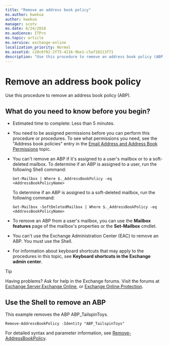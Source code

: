```yaml
---
title: "Remove an address book policy"
ms.author: kwekua
author: kwekua
manager: scotv
ms.date: 6/24/2018
ms.audience: ITPro
ms.topic: article
ms.service: exchange-online
localization_priority: Normal
ms.assetid: c20c6f82-2f75-4116-9be1-c5af10113f71
description: "Use this procedure to remove an address book policy (ABP)."
---
```


# Remove an address book policy

Use this procedure to remove an address book policy (ABP).
  
## What do you need to know before you begin?

- Estimated time to complete: Less than 5 minutes.
    
- You need to be assigned permissions before you can perform this procedure or procedures. To see what permissions you need, see the "Address book policies" entry in the [Email Address and Address Book Permissions](http://technet.microsoft.com/library/1c1de09d-16ef-4424-9bfb-eb7edffbc8c2.aspx) topic. 
    
- You can't remove an ABP if it's assigned to a user's mailbox or to a soft-deleted mailbox. To determine if an ABP is assigned to a user, run the following Shell command:
    
     `Get-Mailbox | Where $._AddressBookPolicy -eq <AddressBookPolicyName>`
    
    To determine if an ABP is assigned to a soft-deleted mailbox, run the following command: 
    
     `Get-Mailbox -SoftDeletedMailbox | Where $._AddressBookPolicy -eq <AddressBookPolicyName>`
    
- To remove an ABP from a user's mailbox, you can use the **Mailbox features** page of the mailbox's properties or the **Set-Mailbox** cmdlet. 
    
- You can't use the Exchange Administration Center (EAC) to remove an ABP. You must use the Shell.
    
- For information about keyboard shortcuts that may apply to the procedures in this topic, see **Keyboard shortcuts in the Exchange admin center**.
    
> [!TIP]
> Having problems? Ask for help in the Exchange forums. Visit the forums at [Exchange Server](https://go.microsoft.com/fwlink/p/?linkId=60612),[Exchange Online](https://go.microsoft.com/fwlink/p/?linkId=267542), or [Exchange Online Protection](https://go.microsoft.com/fwlink/p/?linkId=285351). 
  
## Use the Shell to remove an ABP

This example removes the ABP ABP_TailspinToys.
  
```
Remove-AddressBookPolicy -Identity "ABP_TailspinToys"
```

For detailed syntax and parameter information, see [Remove-AddressBookPolicy](http://technet.microsoft.com/library/57ff215a-cba5-46d1-a7f7-ab2512ce4b6f.aspx).
  

